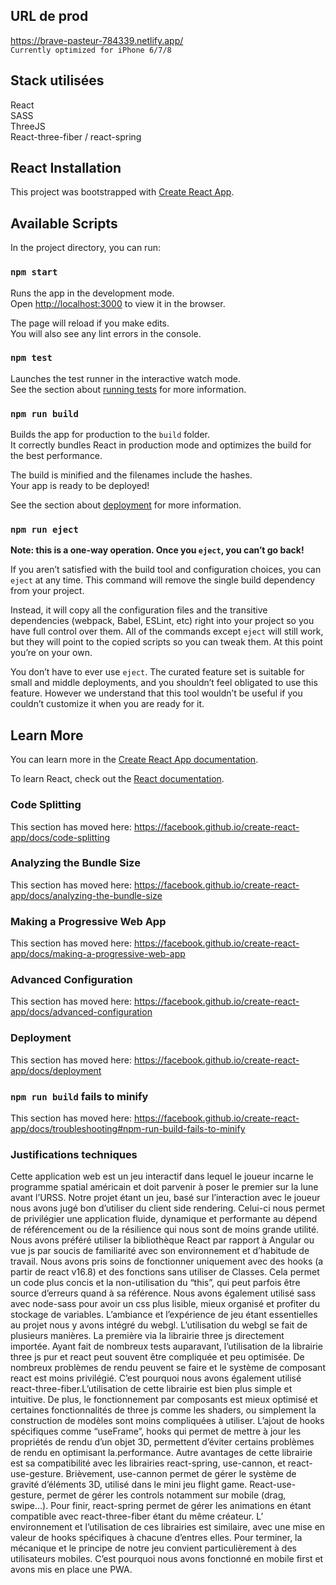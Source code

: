 ## URL de prod 
https://brave-pasteur-784339.netlify.app/ <br>
`Currently optimized for iPhone 6/7/8`

## Stack utilisées
React<br />
SASS<br />
ThreeJS<br />
React-three-fiber / react-spring

## React Installation

This project was bootstrapped with [Create React App](https://github.com/facebook/create-react-app).

## Available Scripts

In the project directory, you can run:

### `npm start`

Runs the app in the development mode.<br />
Open [http://localhost:3000](http://localhost:3000) to view it in the browser.

The page will reload if you make edits.<br />
You will also see any lint errors in the console.

### `npm test`

Launches the test runner in the interactive watch mode.<br />
See the section about [running tests](https://facebook.github.io/create-react-app/docs/running-tests) for more information.

### `npm run build`

Builds the app for production to the `build` folder.<br />
It correctly bundles React in production mode and optimizes the build for the best performance.

The build is minified and the filenames include the hashes.<br />
Your app is ready to be deployed!

See the section about [deployment](https://facebook.github.io/create-react-app/docs/deployment) for more information.

### `npm run eject`

**Note: this is a one-way operation. Once you `eject`, you can’t go back!**

If you aren’t satisfied with the build tool and configuration choices, you can `eject` at any time. This command will remove the single build dependency from your project.

Instead, it will copy all the configuration files and the transitive dependencies (webpack, Babel, ESLint, etc) right into your project so you have full control over them. All of the commands except `eject` will still work, but they will point to the copied scripts so you can tweak them. At this point you’re on your own.

You don’t have to ever use `eject`. The curated feature set is suitable for small and middle deployments, and you shouldn’t feel obligated to use this feature. However we understand that this tool wouldn’t be useful if you couldn’t customize it when you are ready for it.

## Learn More

You can learn more in the [Create React App documentation](https://facebook.github.io/create-react-app/docs/getting-started).

To learn React, check out the [React documentation](https://reactjs.org/).

### Code Splitting

This section has moved here: https://facebook.github.io/create-react-app/docs/code-splitting

### Analyzing the Bundle Size

This section has moved here: https://facebook.github.io/create-react-app/docs/analyzing-the-bundle-size

### Making a Progressive Web App

This section has moved here: https://facebook.github.io/create-react-app/docs/making-a-progressive-web-app

### Advanced Configuration

This section has moved here: https://facebook.github.io/create-react-app/docs/advanced-configuration

### Deployment

This section has moved here: https://facebook.github.io/create-react-app/docs/deployment

### `npm run build` fails to minify

This section has moved here: https://facebook.github.io/create-react-app/docs/troubleshooting#npm-run-build-fails-to-minify

### Justifications techniques

Cette application web est un jeu interactif dans lequel le joueur incarne le programme spatial américain et doit parvenir à poser le premier sur la lune avant l’URSS.
Notre projet étant un jeu, basé sur l’interaction avec le joueur nous avons jugé bon d’utiliser du client side rendering. Celui-ci nous permet de privilégier une application fluide, dynamique et performante au dépend de référencement ou de la résilience qui nous sont de moins grande utilité. 
Nous avons préféré utiliser la bibliothèque React par rapport à Angular ou vue js par soucis de familiarité avec son environnement et d’habitude de travail. Nous avons pris soins de fonctionner uniquement avec des hooks (a partir de react v16.8) et des fonctions sans utiliser de Classes. Cela permet un code plus concis et la non-utilisation du “this”, qui peut parfois être source d’erreurs quand à sa référence.
Nous avons également utilisé sass avec node-sass pour avoir un css plus lisible, mieux organisé et profiter du stockage de variables.
L’ambiance et l’expérience de jeu étant essentielles au projet nous y avons intégré du webgl. L’utilisation du webgl se fait de plusieurs manières. La première via la librairie three js directement importée. Ayant fait de nombreux tests auparavant, l’utilisation de la librairie three js pur et react peut souvent être compliquée et peu optimisée. De nombreux problèmes de rendu peuvent se faire et le système de composant react est moins privilégié. C’est pourquoi nous avons également utilisé react-three-fiber.L’utilisation de cette librairie est bien plus simple et intuitive. De plus, le fonctionnement par composants est mieux optimisé et certaines fonctionnalités de three js comme les shaders, ou simplement la construction de modèles sont moins compliquées à utiliser. L’ajout de hooks spécifiques comme “useFrame”, hooks qui permet de mettre à jour les propriétés de rendu d’un objet 3D,  permettent d’éviter certains problèmes de rendu en optimisant la.performance.
Autre avantages de cette librairie est sa compatibilité avec les librairies react-spring, use-cannon, et react-use-gesture.  Brièvement, use-cannon permet de gérer le système de gravité d’éléments 3D, utilisé dans le mini jeu flight game. React-use-gesture, permet de gérer les controls notamment sur mobile (drag, swipe…). Pour finir, react-spring permet de gérer les animations en étant compatible avec react-three-fiber étant du même créateur. L’ environnement et l’utilisation de ces librairies est similaire, avec une mise en valeur de hooks spécifiques  à chacune d’entres elles.
Pour terminer, la mécanique et le principe de notre jeu convient particulièrement à des utilisateurs mobiles. C’est pourquoi nous avons fonctionné en mobile first et avons mis en place une PWA. 

